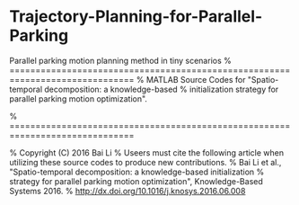 # Trajectory-Planning-for-Parallel-Parking
Parallel parking motion planning method in tiny scenarios
% ==============================================================================
% MATLAB Source Codes for "Spatio-temporal decomposition: a knowledge-based
% initialization strategy for parallel parking motion optimization". 

% ==============================================================================

%   Copyright (C) 2016 Bai Li
%   Useers must cite the following article when utilizing these source codes to produce new contributions. 
%   Bai Li et al., "Spatio-temporal decomposition: a knowledge-based initialization
%   strategy for parallel parking motion optimization", Knowledge-Based Systems 2016.
%   http://dx.doi.org/10.1016/j.knosys.2016.06.008
